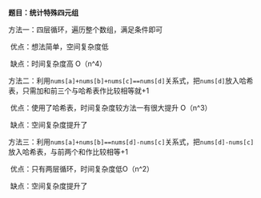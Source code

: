 **题目：统计特殊四元组**



方法一：四层循环，遍历整个数组，满足条件即可

​               优点：想法简单，空间复杂度低

​               缺点：时间复杂度高 O（n^4）



方法二：利用`nums[a]+nums[b]+nums[c]==nums[d]`关系式，把`nums[d]`放入哈希表，只需加和前三个与哈希表作比较相等就+1

​                优点：使用了哈希表，时间复杂度较方法一有很大提升 O（n^3）

​                缺点：空间复杂度提升了



方法三：利用`nums[a]+nums[b]==nums[d]-nums[c]`关系式，把`nums[d]-nums[c]`放入哈希表，与前两个和作比较相等+1

​                优点：只有两层循环，时间复杂度低O（n^2）

​                缺点：空间复杂度提升了

